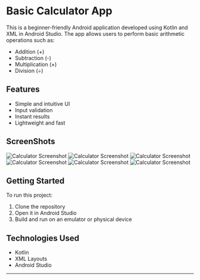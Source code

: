 # Basic Calculator App

This is a beginner-friendly Android application developed using Kotlin and XML in Android Studio. The app allows users to perform basic arithmetic operations such as:

- Addition (+)
- Subtraction (-)
- Multiplication (×)
- Division (÷)

## Features

- Simple and intuitive UI
- Input validation
- Instant results
- Lightweight and fast
## ScreenShots
![Calculator Screenshot](Screenshots/ScreenShot-1_Basic_Calculator_AD.png)
![Calculator Screenshot](Screenshots/ScreenShot-2_Basic_Calculator_AD.png)
![Calculator Screenshot](Screenshots/ScreenShot-3_Basic_Calculator_AD.png)
![Calculator Screenshot](Screenshots/ScreenShot-4_Basic_Calculator_AD.png)
![Calculator Screenshot](Screenshots/ScreenShot-5_Basic_Calculator_AD.png)
![Calculator Screenshot](Screenshots/ScreenShot-6_Basic_Calculator_AD.png)
## Getting Started

To run this project:

1. Clone the repository
2. Open it in Android Studio
3. Build and run on an emulator or physical device

## Technologies Used

- Kotlin
- XML Layouts
- Android Studio

---
